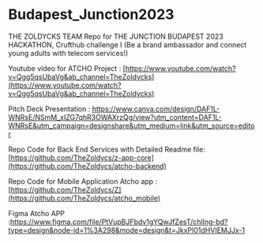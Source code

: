 # Budapest_Junction2023
THE ZOLDYCKS TEAM Repo for THE JUNCTION BUDAPEST 2023 HACKATHON, Crufthub challenge I (Be a brand ambassador and connect young adults with telecom services!)

Youtube video for ATCHO Project : [https://www.youtube.com/watch?v=Qgg5qsUbaVg&ab_channel=TheZoldycks](https://www.youtube.com/watch?v=Qgg5qsUbaVg&ab_channel=TheZoldycks)

Pitch Deck Presentation : https://www.canva.com/design/DAF1L-WNRsE/NSmM_xIZG7qhR3OWAXrzQg/view?utm_content=DAF1L-WNRsE&utm_campaign=designshare&utm_medium=link&utm_source=editor

Repo Code for Back End Services with Detailed Readme file: [https://github.com/TheZoldycs/z-app-core](https://github.com/TheZoldycs/atcho-backend)

Repo Code for Mobile Application Atcho app : [https://github.com/TheZoldycs/Z](https://github.com/TheZoldycs/atcho_mobile)

Figma Atcho APP :https://www.figma.com/file/PtVupBJFbdv1gYQwJfZesT/chllng-bd?type=design&node-id=1%3A298&mode=design&t=JkxPI01dHVIEMJJx-1
